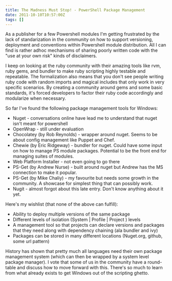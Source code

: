 ```yaml
---
title: The Madness Must Stop! - PowerShell Package Management
date: 2011-10-10T10:57:00Z
tags: []
---
```



As a publisher for a few Powershell modules I'm getting frustrated by the lack of standarization in the community on how to support versioning, deployment and conventions within Powershell module distribution. All I can find is rather adhoc mechanisms of sharing poorly written code with the "use at your own risk" kinds of disclaimers. 

I keep on looking at the ruby community with their amazing tools like rvm, ruby gems, and bundler to make ruby scripting highly testable and repeatable. The formalization also means that you don't see people writing ruby code with random imports and magical includes that only work in very specific scenarios. By creating a community around gems and some basic standards, it's forced developers to factor their ruby code accordingly and modularize when necessary.

So far I've found the following package management tools for Windows:

* Nuget - conversations online have lead me to understand that nuget isn't meant for powershell
* OpenWrap - still under evaluation
* Chocolatey (by Rob Reynolds) - wrapper around nuget. Seems to be about config management like Puppet and Chef.
* Chewie (by Eric Ridgeway) - bundler for nuget. Could have some input on how to manage PS module packages. Potential to be the front end for managing suites of modules.
* Web Platform Installer - not even going to go there
* PS-Get (by Andrew Nurse) - built around nuget but Andrew has the MS connection to make it popular.
* PS-Get (by Mike Chaliy) - my favourite but needs some growth in the community. A showcase for simplest thing that can possibly work.
* Nugit - almost forgot about this late entry. Don't know anything about it yet.

Here's my wishlist (that none of the above can fulfill):

* Ability to deploy multiple versions of the same package
* Different levels of isolation (System | Profile | Project ) levels
* A management tool so that projects can declare versions and packages that they need along with dependency chaining (ala bundler and ivy)
* Packages can be stored in many different locations (Nuget.org, github, some url pattern)

History has shown that pretty much all languages need their own package management system (which can then be wrapped by a system level package manager). I vote that some of us in the community have a round-table and discuss how to move forward with this. There's so much to learn from what already exists to get Windows out of the scripting ghetto.


